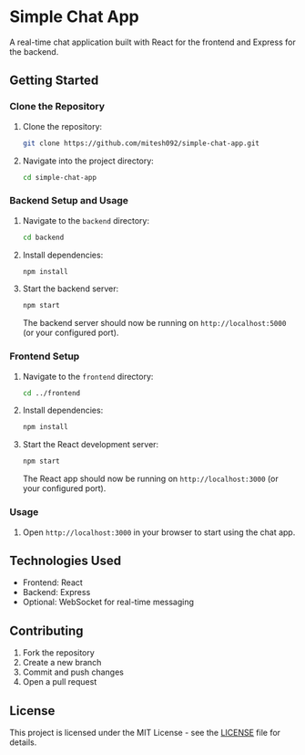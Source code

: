 # Simple Chat App

A real-time chat application built with React for the frontend and Express for the backend.

## Getting Started

### Clone the Repository

1. Clone the repository:

    ```bash
    git clone https://github.com/mitesh092/simple-chat-app.git
    ```

2. Navigate into the project directory:

    ```bash
    cd simple-chat-app
    ```

### Backend Setup and Usage

1. Navigate to the `backend` directory:

    ```bash
    cd backend
    ```

2. Install dependencies:

    ```bash
    npm install
    ```

3. Start the backend server:

    ```bash
    npm start
    ```

   The backend server should now be running on `http://localhost:5000` (or your configured port).

### Frontend Setup

1. Navigate to the `frontend` directory:

    ```bash
    cd ../frontend
    ```

2. Install dependencies:

    ```bash
    npm install
    ```

3. Start the React development server:

    ```bash
    npm start
    ```

   The React app should now be running on `http://localhost:3000` (or your configured port).

### Usage

1. Open `http://localhost:3000` in your browser to start using the chat app.

## Technologies Used

- Frontend: React
- Backend: Express
- Optional: WebSocket for real-time messaging

## Contributing

1. Fork the repository
2. Create a new branch
3. Commit and push changes
4. Open a pull request

## License

This project is licensed under the MIT License - see the [LICENSE](License) file for details.
